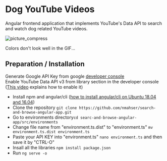 # Dog YouTube Videos
Angular frontend application that implements YouTube's Data API to search and watch dog related YouTube videos.

![picture_compress](https://user-images.githubusercontent.com/20258893/82132714-c007db00-97b0-11ea-8512-afcc3fe153ad.gif)

Colors don't look well in the GIF... <br>

## Preparation / Installation

Generate Google API Key from google [developer console](https://console.developers.google.com) <br>
Enable YouTube Data API v3 from library section in the developer console ([This video](https://www.youtube.com/watch?v=pP4zvduVAqo) explains how to enable it) <br>

- Install npm and angular/cli ([how to install angular/cli on Ubuntu 18.04 and 16.04](https://tecadmin.net/install-angular-on-ubuntu/)) <br>
- Clone the repository `git clone https://github.com/nmahser/search-and-browse-angular-app.git` <br>
- Go to environments directory`cd searc-and-browse-angular-app/src/environments` <br>
- Change file name from "environment.ts.dist" to "environment.ts" `mv environment.ts.dist environment.ts` <br>
- Paste your API KEY into "environment.ts" `nano environment.ts` and then save it by "CTRL-O" <br>
- Insall all the libraries `npm install package.json` <br>
- Run `ng serve -o`
